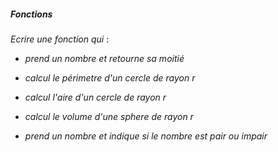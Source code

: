 
##### Fonctions

*Ecrire une fonction qui* :

- *prend un nombre et retourne sa moitié*

- *calcul le périmetre d'un cercle de rayon r*

- *calcul l'aire d'un cercle de rayon r*

- *calcul le volume d'une sphere de rayon r*

- *prend un nombre et indique si le nombre est pair ou impair*
